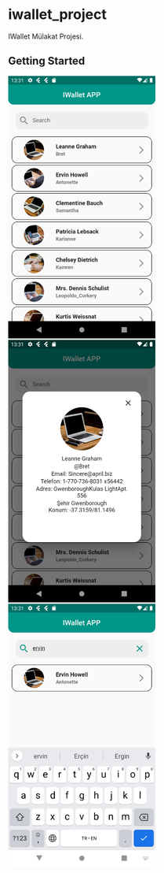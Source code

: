 # iwallet_project

IWallet Mülakat Projesi.

## Getting Started

<img src="assets/home.png" width="300"/>
<img src="assets/popup.png" width="300"/>
<img src="assets/search.png" width="300"/>
